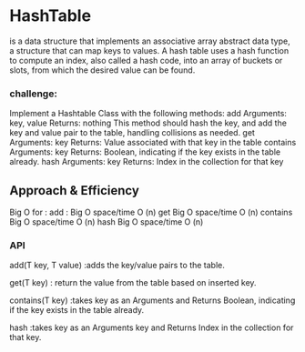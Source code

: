 # HashTable

is a data structure that implements an associative array abstract data type, a structure that can map keys to values. A hash table uses a hash function to compute an index, also called a hash code, into an array of buckets or slots, from which the desired value can be found.

### challenge:
Implement a Hashtable Class with the following methods:
add
Arguments: key, value
Returns: nothing
This method should hash the key, and add the key and value pair to the table, handling collisions as needed.
get
Arguments: key
Returns: Value associated with that key in the table
contains
Arguments: key
Returns: Boolean, indicating if the key exists in the table already.
hash
Arguments: key
Returns: Index in the collection for that key

## Approach & Efficiency
Big O for :
add :
Big O space/time O (n)
get
Big O space/time O (n)
contains
Big O space/time O (n)
hash
Big O space/time O (n)
### API
add(T key, T value) :adds the key/value pairs to the table.

get(T key) : return the value from the table based on inserted key.

contains(T key) :takes key as an Arguments and Returns Boolean, indicating if the key exists in the table already.

hash :takes key as an Arguments key and Returns Index in the collection for that key.